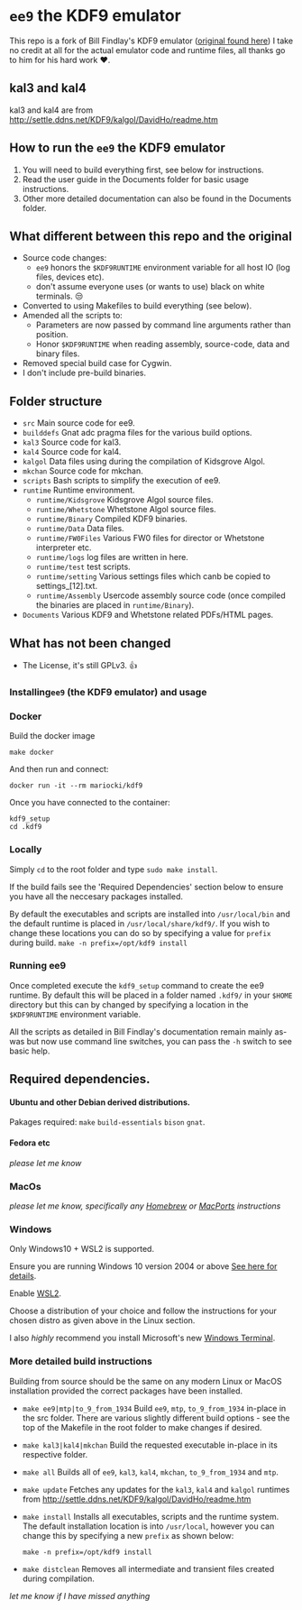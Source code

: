 # `ee9` the KDF9 emulator
This repo is a fork of Bill Findlay's KDF9 emulator ([original found here](http://www.findlayw.plus.com/KDF9/#Emulator)) I take no credit at all for the actual emulator code and runtime files, all thanks go to him for his hard work :heart:.

## kal3 and kal4
kal3 and kal4 are from http://settle.ddns.net/KDF9/kalgol/DavidHo/readme.htm

## How to run the `ee9` the KDF9 emulator
1. You will need to build everything first, see below for instructions.
2. Read the user guide in the Documents folder for basic usage instructions.
3. Other more detailed documentation can also be found in the Documents folder.

## What different between this repo and the original
- Source code changes:
    - `ee9` honors the `$KDF9RUNTIME` environment variable for all host IO (log files, devices etc).
    - don't assume everyone uses (or wants to use) black on white terminals. :unamused:
- Converted to using Makefiles to build everything (see below).
- Amended all the scripts to:
    - Parameters are now passed by command line arguments rather than position.
    - Honor `$KDF9RUNTIME` when reading assembly, source-code, data and binary files.
- Removed special build case for Cygwin.
- I don't include pre-build binaries.

## Folder structure
- `src` Main source code for ee9.
- `builddefs` Gnat adc pragma files for the various build options.
- `kal3` Source code for kal3.
- `kal4` Source code for kal4.
- `kalgol` Data files using during the compilation of Kidsgrove Algol.
- `mkchan` Source code for mkchan.
- `scripts` Bash scripts to simplify the execution of ee9.
- `runtime` Runtime environment.
    - `runtime/Kidsgrove` Kidsgrove Algol source files.
    - `runtime/Whetstone` Whetstone Algol source files.
    - `runtime/Binary` Compiled KDF9 binaries.
    - `runtime/Data` Data files.
    - `runtime/FW0Files` Various FW0 files for director or Whetstone interpreter etc.
    - `runtime/logs` log files are written in here.
    - `runtime/test` test scripts.
    - `runtime/setting` Various settings files which canb be copied to settings_[12].txt.
    - `runtime/Assembly` Usercode assembly source code (once compiled the binaries are placed in `runtime/Binary`).
- `Documents` Various KDF9 and Whetstone related PDFs/HTML pages.

## What has not been changed
- The License, it's still GPLv3. :thumbsup:

### Installing`ee9` (the KDF9 emulator) and usage
### Docker
Build the docker image

`make docker`

And then run and connect:

`docker run -it --rm mariocki/kdf9`

Once you have connected to the container:
```
kdf9_setup
cd .kdf9
```

### Locally
Simply `cd` to the root folder and type `sudo make install`.

If the build fails see the 'Required Dependencies' section below to ensure you have all the neccesary packages installed.

By default the executables and scripts are installed into `/usr/local/bin` and the default runtime is placed in `/usr/local/share/kdf9/`. If you wish to change these locations you can do so by specifying a value for `prefix` during build.
    `make -n prefix=/opt/kdf9 install`

### Running ee9
Once completed execute the `kdf9_setup` command to create the ee9 runtime. By default this will be placed in a folder named `.kdf9/` in your `$HOME` directory but this can by changed by specifying a location in the `$KDF9RUNTIME` environment variable.

All the scripts as detailed in Bill Findlay's documentation remain mainly as-was but now use command line switches, you can pass the `-h` switch to see basic help.

## Required dependencies.
#### Ubuntu and other Debian derived distributions.
Pakages required: `make` `build-essentials` `bison` `gnat`.
#### Fedora etc
*please let me know*
### MacOs
*please let me know, specifically any [Homebrew](https://brew.sh/) or [MacPorts](https://www.macports.org/) instructions*
### Windows
Only Windows10 + WSL2 is supported.

Ensure you are running Windows 10 version 2004 or above [See here for details](https://docs.microsoft.com/en-us/windows/whats-new/whats-new-windows-10-version-2004).

Enable [WSL2](https://docs.microsoft.com/en-us/windows/wsl/install-win10).

Choose a distribution of your choice and follow the instructions for your chosen distro as given above in the Linux section.

I also *highly* recommend you install Microsoft's new [Windows Terminal](https://aka.ms/terminal).
### More detailed build instructions
Building from source should be the same on any modern Linux or MacOS installation provided the correct packages have been installed.

- `make ee9|mtp|to_9_from_1934`
    Build `ee9`, `mtp`, `to_9_from_1934` in-place in the src folder.
    There are various slightly different build options - see the top of the Makefile in the root folder to make changes if desired.

- `make kal3|kal4|mkchan`
    Build the requested executable in-place in its respective folder.

- `make all`
    Builds all of `ee9`, `kal3`, `kal4`, `mkchan`, `to_9_from_1934` and `mtp`.

- `make update`
    Fetches any updates for the `kal3`, `kal4` and `kalgol` runtimes from http://settle.ddns.net/KDF9/kalgol/DavidHo/readme.htm

- `make install`
    Installs all executables, scripts and the runtime system. The default installation location is into `/usr/local`, however you can change this by specifying a new `prefix` as shown below:

    `make -n prefix=/opt/kdf9 install`

- `make distclean`
    Removes all intermediate and transient files created during compilation.

*let me know if I have missed anything*

